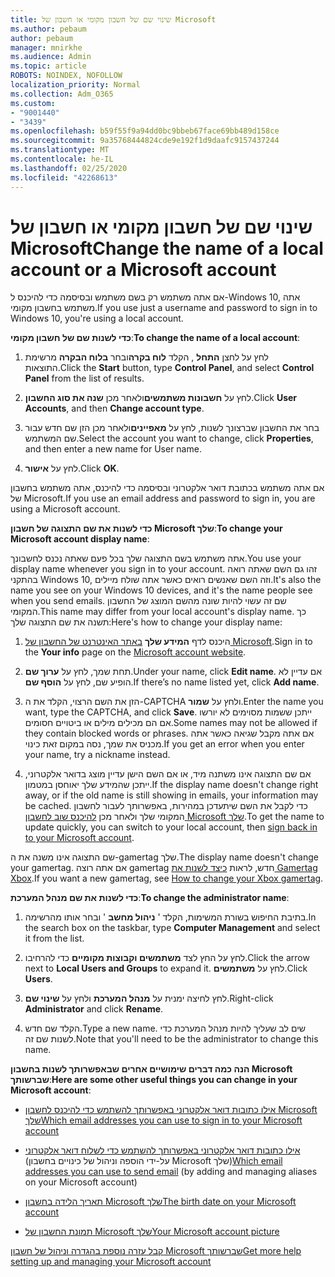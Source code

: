 ```yaml
---
title: שינוי שם של חשבון מקומי או חשבון של Microsoft
ms.author: pebaum
author: pebaum
manager: mnirkhe
ms.audience: Admin
ms.topic: article
ROBOTS: NOINDEX, NOFOLLOW
localization_priority: Normal
ms.collection: Adm_O365
ms.custom:
- "9001440"
- "3439"
ms.openlocfilehash: b59f55f9a94dd0bc9bbeb67face69bb489d158ce
ms.sourcegitcommit: 9a35768444824cde9e192f1d9daafc9157437244
ms.translationtype: MT
ms.contentlocale: he-IL
ms.lasthandoff: 02/25/2020
ms.locfileid: "42268613"
---
```

# <a name="change-the-name-of-a-local-account-or-a-microsoft-account"></a><span data-ttu-id="1ef2c-102">שינוי שם של חשבון מקומי או חשבון של Microsoft</span><span class="sxs-lookup"><span data-stu-id="1ef2c-102">Change the name of a local account or a Microsoft account</span></span>

<span data-ttu-id="1ef2c-103">אם אתה משתמש רק בשם משתמש ובסיסמה כדי להיכנס ל-Windows 10, אתה משתמש בחשבון מקומי.</span><span class="sxs-lookup"><span data-stu-id="1ef2c-103">If you use just a username and password to sign in to Windows 10, you're using a local account.</span></span> 

<span data-ttu-id="1ef2c-104">**כדי לשנות שם של חשבון מקומי**:</span><span class="sxs-lookup"><span data-stu-id="1ef2c-104">**To change the name of a local account**:</span></span>

1. <span data-ttu-id="1ef2c-105">לחץ על לחצן **התחל** , הקלד **לוח בקרה**ובחר **בלוח הבקרה** מרשימת התוצאות.</span><span class="sxs-lookup"><span data-stu-id="1ef2c-105">Click the **Start** button, type **Control Panel**, and select **Control Panel** from the list of results.</span></span>

2. <span data-ttu-id="1ef2c-106">לחץ על **חשבונות משתמשים**ולאחר מכן **שנה את סוג החשבון**.</span><span class="sxs-lookup"><span data-stu-id="1ef2c-106">Click **User Accounts**, and then **Change account type**.</span></span>

3. <span data-ttu-id="1ef2c-107">בחר את החשבון שברצונך לשנות, לחץ על **מאפיינים**ולאחר מכן הזן שם חדש עבור שם המשתמש.</span><span class="sxs-lookup"><span data-stu-id="1ef2c-107">Select the account you want to change, click **Properties**, and then enter a new name for User name.</span></span>

4. <span data-ttu-id="1ef2c-108">לחץ על **אישור**.</span><span class="sxs-lookup"><span data-stu-id="1ef2c-108">Click **OK**.</span></span>

<span data-ttu-id="1ef2c-109">אם אתה משתמש בכתובת דואר אלקטרוני ובסיסמה כדי להיכנס, אתה משתמש בחשבון של Microsoft.</span><span class="sxs-lookup"><span data-stu-id="1ef2c-109">If you use an email address and password to sign in, you are using a Microsoft account.</span></span>

<span data-ttu-id="1ef2c-110">**כדי לשנות את שם התצוגה של חשבון Microsoft שלך**:</span><span class="sxs-lookup"><span data-stu-id="1ef2c-110">**To change your Microsoft account display name**:</span></span>

<span data-ttu-id="1ef2c-111">אתה משתמש בשם התצוגה שלך בכל פעם שאתה נכנס לחשבונך.</span><span class="sxs-lookup"><span data-stu-id="1ef2c-111">You use your display name whenever you sign in to your account.</span></span> <span data-ttu-id="1ef2c-112">זהו גם השם שאתה רואה בהתקני Windows 10, וזה השם שאנשים רואים כאשר אתה שולח מיילים.</span><span class="sxs-lookup"><span data-stu-id="1ef2c-112">It's also the name you see on your Windows 10 devices, and it's the name people see when you send emails.</span></span> <span data-ttu-id="1ef2c-113">שם זה עשוי להיות שונה מהשם המוצג של החשבון המקומי.</span><span class="sxs-lookup"><span data-stu-id="1ef2c-113">This name may differ from your local account's display name.</span></span> <span data-ttu-id="1ef2c-114">כך תשנה את שם התצוגה שלך:</span><span class="sxs-lookup"><span data-stu-id="1ef2c-114">Here's how to change your display name:</span></span>

1. <span data-ttu-id="1ef2c-115">היכנס לדף **המידע שלך** [באתר האינטרנט של החשבון של Microsoft](https://account.microsoft.com/).</span><span class="sxs-lookup"><span data-stu-id="1ef2c-115">Sign in to the **Your info** page on the [Microsoft account website](https://account.microsoft.com/).</span></span>

2. <span data-ttu-id="1ef2c-116">תחת שמך, לחץ על **ערוך שם**.</span><span class="sxs-lookup"><span data-stu-id="1ef2c-116">Under your name, click **Edit name**.</span></span> <span data-ttu-id="1ef2c-117">אם עדיין לא הופיע שם, לחץ על **הוסף שם**.</span><span class="sxs-lookup"><span data-stu-id="1ef2c-117">If there’s no name listed yet, click **Add name**.</span></span> 

3. <span data-ttu-id="1ef2c-118">הזן את השם הרצוי, הקלד את ה-CAPTCHA ולחץ על **שמור**.</span><span class="sxs-lookup"><span data-stu-id="1ef2c-118">Enter the name you want, type the CAPTCHA, and click **Save**.</span></span> <span data-ttu-id="1ef2c-119">ייתכן ששמות מסוימים לא יורשו אם הם מכילים מילים או ביטויים חסומים.</span><span class="sxs-lookup"><span data-stu-id="1ef2c-119">Some names may not be allowed if they contain blocked words or phrases.</span></span> <span data-ttu-id="1ef2c-120">אם אתה מקבל שגיאה כאשר אתה מכניס את שמך, נסה במקום זאת כינוי.</span><span class="sxs-lookup"><span data-stu-id="1ef2c-120">If you get an error when you enter your name, try a nickname instead.</span></span>

4. <span data-ttu-id="1ef2c-121">אם שם התצוגה אינו משתנה מיד, או אם השם הישן עדיין מוצג בדואר אלקטרוני, ייתכן שהמידע שלך יאוחסן במטמון.</span><span class="sxs-lookup"><span data-stu-id="1ef2c-121">If the display name doesn't change right away, or if the old name is still showing in emails, your information may be cached.</span></span> <span data-ttu-id="1ef2c-122">כדי לקבל את השם שיתעדכן במהירות, באפשרותך לעבור לחשבון המקומי שלך ולאחר מכן [להיכנס שוב לחשבון Microsoft שלך](https://account.microsoft.com/).</span><span class="sxs-lookup"><span data-stu-id="1ef2c-122">To get the name to update quickly, you can switch to your local account, then [sign back in to your Microsoft account](https://account.microsoft.com/).</span></span>

<span data-ttu-id="1ef2c-123">שם התצוגה אינו משנה את ה-gamertag שלך.</span><span class="sxs-lookup"><span data-stu-id="1ef2c-123">The display name doesn't change your gamertag.</span></span> <span data-ttu-id="1ef2c-124">אם אתה רוצה gamertag חדש, לראות [כיצד לשנות את Gamertag Xbox](https://support.xbox.com/id-ID/account-management/change-xbox-live-gamertag).</span><span class="sxs-lookup"><span data-stu-id="1ef2c-124">If you want a new gamertag, see [How to change your Xbox gamertag](https://support.xbox.com/id-ID/account-management/change-xbox-live-gamertag).</span></span>

<span data-ttu-id="1ef2c-125">**כדי לשנות את שם מנהל המערכת**:</span><span class="sxs-lookup"><span data-stu-id="1ef2c-125">**To change the administrator name**:</span></span>

1. <span data-ttu-id="1ef2c-126">בתיבת החיפוש בשורת המשימות, הקלד ' **ניהול מחשב** ' ובחר אותו מהרשימה.</span><span class="sxs-lookup"><span data-stu-id="1ef2c-126">In the search box on the taskbar, type **Computer Management** and select it from the list.</span></span>

2. <span data-ttu-id="1ef2c-127">לחץ על החץ לצד **משתמשים וקבוצות מקומיים** כדי להרחיבו.</span><span class="sxs-lookup"><span data-stu-id="1ef2c-127">Click the arrow next to **Local Users and Groups** to expand it.</span></span> <span data-ttu-id="1ef2c-128">לחץ על **משתמשים**.</span><span class="sxs-lookup"><span data-stu-id="1ef2c-128">Click **Users**.</span></span>

3. <span data-ttu-id="1ef2c-129">לחץ לחיצה ימנית על **מנהל המערכת** ולחץ על **שינוי שם**.</span><span class="sxs-lookup"><span data-stu-id="1ef2c-129">Right-click **Administrator** and click **Rename**.</span></span>

4. <span data-ttu-id="1ef2c-130">הקלד שם חדש.</span><span class="sxs-lookup"><span data-stu-id="1ef2c-130">Type a new name.</span></span> <span data-ttu-id="1ef2c-131">שים לב שעליך להיות מנהל המערכת כדי לשנות שם זה.</span><span class="sxs-lookup"><span data-stu-id="1ef2c-131">Note that you'll need to be the administrator to change this name.</span></span>

<span data-ttu-id="1ef2c-132">**הנה כמה דברים שימושיים אחרים שבאפשרותך לשנות בחשבון Microsoft שברשותך**:</span><span class="sxs-lookup"><span data-stu-id="1ef2c-132">**Here are some other useful things you can change in your Microsoft account**:</span></span>

- [<span data-ttu-id="1ef2c-133">אילו כתובות דואר אלקטרוני באפשרותך להשתמש כדי להיכנס לחשבון Microsoft שלך</span><span class="sxs-lookup"><span data-stu-id="1ef2c-133">Which email addresses you can use to sign in to your Microsoft account</span></span>](https://support.microsoft.com/help/4026162)

- <span data-ttu-id="1ef2c-134">[אילו כתובות דואר אלקטרוני באפשרותך להשתמש כדי לשלוח דואר אלקטרוני](https://support.microsoft.com/help/12407) (על-ידי הוספה וניהול של כינויים בחשבון Microsoft שלך)</span><span class="sxs-lookup"><span data-stu-id="1ef2c-134">[Which email addresses you can use to send email](https://support.microsoft.com/help/12407) (by adding and managing aliases on your Microsoft account)</span></span>

- [<span data-ttu-id="1ef2c-135">תאריך הלידה בחשבון Microsoft שלך</span><span class="sxs-lookup"><span data-stu-id="1ef2c-135">The birth date on your Microsoft account</span></span>](https://support.microsoft.com/help/12411)

- [<span data-ttu-id="1ef2c-136">תמונת החשבון של Microsoft שלך</span><span class="sxs-lookup"><span data-stu-id="1ef2c-136">Your Microsoft account picture</span></span>](https://support.microsoft.com/help/4026790)

[<span data-ttu-id="1ef2c-137">קבל עזרה נוספת בהגדרה וניהול של חשבון Microsoft שברשותך</span><span class="sxs-lookup"><span data-stu-id="1ef2c-137">Get more help setting up and managing your Microsoft account</span></span>](https://support.microsoft.com/hub/4294457/microsoft-account-help#manage-account)